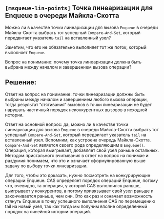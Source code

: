 ## `[msqueue-lin-points]` Точка линеаризации для Enqueue в очереди Майкла-Скотта

Можно ли в качестве точки линеаризации для вызова `Enqueue` в очереди Майкла-Скотта выбрать тот успешный `Compare-And-Set`, который передвигает указатель `tail` на вставленный узел? 

Заметим, что его не обязательно выполняет тот же поток, который выполняет `Enqueue`.

Вопрос на понимание: почему точка линеаризации должна быть выбрана между началом и завершением вызова операции?

## Решение:

Ответ на вопрос на понимание: точки линеаризации должны быть выбраны между началом и завершением любого вызова операции, тогда результат “стягивания” вызовов в точки линеаризации не будет нарушать частичный порядок неконкурентных вызовов в исходной истории.

Ответ на основной вопрос: да, можно ли в качестве точки линеаризации для вызова `Enqueue` в очереди Майкла-Скотта выбрать тот успешный `Compare-And-Set`, который передвигает указатель `tail` на вставленный узел. Вспомним, как устроена очередь Майкла-Скотта. `Compare-And-Set` является своего рода определяющим в `Enqueue()`. Операция, которая выигрывает, добавляет свой узел раньше остальных. Методом пристального вчитывания в ответ на вопрос на понимае и раздумия понимаем, что это и означает сформулированную выше задачу по выбору точки линеаризации.

Для того, чтобы это доказать, нужно посмотреть на конкурирующие операции Enqueue.
CAS определяет порядок операций Enqueue, 
потому что, очевидно, та операция, у которой CAS
 выполнился раньше, выигрывает у конкурентов, а потому 
 привязывает свой узел раньше и закончивается раньше, чем они. 
 Это как раз и означает возможность стянуть Enqueue в точку успешного выполнения CAS 
 по перемещению tail на новый узел, так как тогда мы получим вполне определенный порядок 
 на линейной истории операций.
